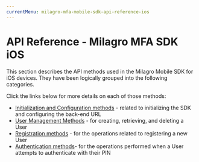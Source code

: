 ```yaml
---
currentMenu: milagro-mfa-mobile-sdk-api-reference-ios
---
```


# API Reference - Milagro MFA SDK iOS

This section describes the API methods used in the Milagro Mobile SDK for iOS&nbsp;devices. They have been logically grouped into the following categories.

Click the links below for more details on each of those&nbsp;methods:

- [Initialization and Configuration methods](milagro-mfa-mobile-sdk-init-config-methods.html) - related to initializing the SDK and configuring the back-end URL
- [User Management Methods](milagro-mfa-mobile-sdk-user-management-methods.html) - for creating, retrieving, and deleting a User
- [Registration methods](milagro-mfa-mobile-sdk-registration-methods.html) - for the operations related to registering a new User
- [Authentication methods](milagro-mfa-mobile-sdk-authentication-methods.html)- for the operations performed when a User attempts to authenticate with their PIN

